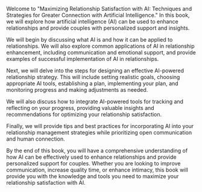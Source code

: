 
Welcome to "Maximizing Relationship Satisfaction with AI: Techniques and Strategies for Greater Connection with Artificial Intelligence." In this book, we will explore how artificial intelligence (AI) can be used to enhance relationships and provide couples with personalized support and insights.

We will begin by discussing what AI is and how it can be applied to relationships. We will also explore common applications of AI in relationship enhancement, including communication and emotional support, and provide examples of successful implementation of AI in relationships.

Next, we will delve into the steps for designing an effective AI-powered relationship strategy. This will include setting realistic goals, choosing appropriate AI tools, establishing a plan, implementing your plan, and monitoring progress and making adjustments as needed.

We will also discuss how to integrate AI-powered tools for tracking and reflecting on your progress, providing valuable insights and recommendations for optimizing your relationship satisfaction.

Finally, we will provide tips and best practices for incorporating AI into your relationship management strategies while prioritizing open communication and human connection.

By the end of this book, you will have a comprehensive understanding of how AI can be effectively used to enhance relationships and provide personalized support for couples. Whether you are looking to improve communication, increase quality time, or enhance intimacy, this book will provide you with the knowledge and tools you need to maximize your relationship satisfaction with AI.
